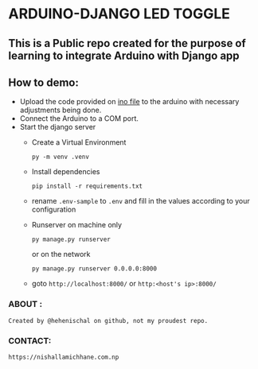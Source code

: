 # ARDUINO-DJANGO LED TOGGLE
## This is a Public repo created for the purpose of learning to integrate Arduino with Django app

## How to demo:
* Upload the code provided on [ino file](./arduino_django_led.ino) to the arduino with necessary adjustments being done.
* Connect the Arduino to a COM port. 
* Start the django server 
    - Create a Virtual Environment 
        ``` 
        py -m venv .venv
        ```
    - Install dependencies 
        ```
        pip install -r requirements.txt
        ```

    - rename ```.env-sample``` to ```.env``` and fill in the values according to your configuration 

    - Runserver
        on machine only
        ``` 
        py manage.py runserver 
        ```
        or on the network
        ```
        py manage.py runserver 0.0.0.0:8000
        ```
    - goto ```http://localhost:8000/``` or ```http:<host's ip>:8000/```


### ABOUT :
    Created by @hehenischal on github, not my proudest repo.

### CONTACT: 
    https://nishallamichhane.com.np


